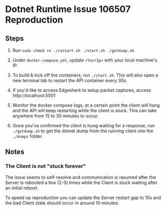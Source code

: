 # Dotnet Runtime Issue 106507 Reproduction

## Steps

1. Run `sudo chmod +x ./restart.sh ./start.sh ./getdump.sh`

2. Under `docker-compose.yml`, update `<YourIp>` with your local machine's IP.

3. To build & kick off the containers, run `./start.sh`. This will also open a new terminal tab to restart the API container every 30s.

4. If you'd like to access Edgeshark to setup packet captures, access http://localhost:5001

5. Monitor the docker compose logs, at a certain point the client will hang and the API will keep restarting while the client is stuck. This can take anywhere from 15 to 30 minutes to occur.

6. Once you've confirmed the client is hung waiting for a response, run `./getdump.sh` to get the dotnet dump from the running client into the `./dumps` folder.

## Notes

### The Client is not "stuck forever" 

The issue seems to self-resolve and communication is resumed after the Server is rebooted a few (2-3) times while the Client is stuck waiting after an initial reboot. 

To speed up reproduction you can update the Server restart gap to 10s and the bad Client state should occur in around 10 minutes.